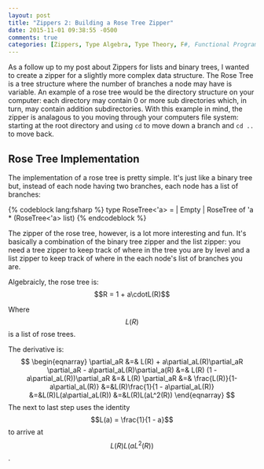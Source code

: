 ```yaml
---
layout: post
title: "Zippers 2: Building a Rose Tree Zipper"
date: 2015-11-01 09:38:55 -0500
comments: true
categories: [Zippers, Type Algebra, Type Theory, F#, Functional Programming]
---
```

As a follow up to my post about Zippers for lists and binary trees, I wanted to create a zipper for
a slightly more complex data structure.  The Rose Tree is a tree structure where the number of
branches a node may have is variable.  An example of a rose tree would be the directory structure
on your computer:  each directory may contain 0 or more sub directories which, in turn, may contain
addition subdirectories.  With this example in mind, the zipper is analagous to you moving through
your computers file system:  starting at the root directory and using `cd` to move down a branch
and `cd ..` to move back.

<!-- more -->

## Rose Tree Implementation
The implementation of a rose tree is pretty simple.  It's just like a binary tree but, instead of
each node having two branches, each node has a list of branches:

{% codeblock lang:fsharp %}
type RoseTree<'a> =
  | Empty
  | RoseTree of 'a * (RoseTree<'a> list)
{% endcodeblock %}

The zipper of the rose tree, however, is a lot more interesting and fun.  It's basically a
combination of the binary tree zipper and the list zipper:  you need a tree zipper to keep track
of where in the tree you are by level and a list zipper to keep track of where in the each node's
list of branches you are.

Algebraicly, the rose tree is:
$$R = 1 + a\cdotL(R)$$

Where $$L(R)$$ is a list of rose trees.

The derivative is:
$$
\begin{eqnarray}
\partial_aR &=& L(R) + a\partial_aL(R)\partial_aR
\partial_aR - a\partial_aL(R)\partial_a(R) &=& L(R)
(1 - a\partial_aL(R))\partial_aR &=& L(R)
\partial_aR &=& \frac{L(R)}{1-a\partial_aL(R)}
&=&L(R)\frac{1}{1 - a\partial_aL(R)}
&=&L(R)L(a\partial_aL(R))
&=&L(R)L(aL^2(R))
\end{eqnarray}
$$
The next to last step uses the identity $$L(a) = \frac{1}{1 - a}$$ to arrive at $$L(R)L(aL^2(R))$$.
